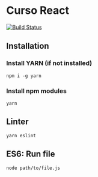 # Curso React
[![Build Status](https://travis-ci.org/escueladevhack/react-curso.svg?branch=master)](https://travis-ci.org/escueladevhack/react-curso)

## Installation

### Install YARN (if not installed) 
```npm i -g yarn```

### Install npm modules
```yarn```

## Linter

``yarn eslint``

## ES6: Run file

``node path/to/file.js``
